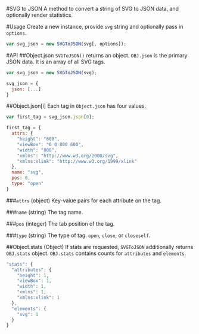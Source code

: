 #SVG to JSON
A method to convert a string of SVG to JSON data, and optionally render statistics.

#Usage
Create a new instance, provide `svg` string and optionally pass in `options`.

```js
var svg_json = new SVGToJSON(svg[, options]);
```

#API
##Object.json
`SVGToJSON()` returns an object. `OBJ.json` is the primary JSON data. It is an array of all SVG tags.

```js
var svg_json = new SVGToJSON(svg);

svg_json = {
  json: [...] 
}
```

##Object.json[i]
Each tag in `Object.json` has four values.

```js
var first_tag = svg_json.json[0];

first_tag = {
  attrs: {
    "height": "600",
    "viewBox": "0 0 800 600",
    "width": "800",
    "xmlns": "http://www.w3.org/2000/svg",
    "xmlns:xlink": "http://www.w3.org/1999/xlink"
  },
  name: "svg",
  pos: 0,
  type: "open"
}
```

###`attrs` (object)
Key-value pairs for each attribute on the tag.

###`name` (string)
The tag name.

###`pos` (integer)
The tab position of the tag.

###`type` (string)
The type of tag. `open`, `close`, or `closeself`.


##Object.stats (Object)
If stats are requested, `SVGToJSON` additionally returns `OBJ.stats` object. `OBJ.stats` contains counts for `attributes` and `elements`.

```js
"stats": {
  "attributes": {
    "height": 1,
    "viewBox": 1,
    "width": 1,
    "xmlns": 1,
    "xmlns:xlink": 1
  },
  "elements": {
    "svg": 1
  }
}
```